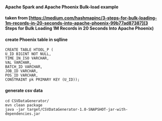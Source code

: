 #### Apache Spark and Apache Phoenix Bulk-load example
#### taken from [https://medium.com/hashmapinc/3-steps-for-bulk-loading-1m-records-in-20-seconds-into-apache-phoenix-99b77ad87387](3 Steps for Bulk Loading 1M Records in 20 Seconds Into Apache Phoenix)

#### create Phoenix table in sqlline

```
CREATE TABLE HTOOL_P (
U_ID BIGINT NOT NULL,
TIME_IN_ISO VARCHAR,
VAL VARCHAR,
BATCH_ID VARCHAR,
JOB_ID VARCHAR,
POS_ID VARCHAR,
CONSTRAINT pk PRIMARY KEY (U_ID));
```

#### generate csv data
```
cd CSVDataGenerator/
mvn clean package
java -jar target/CSVDataGenerator-1.0-SNAPSHOT-jar-with-dependencies.jar
```
